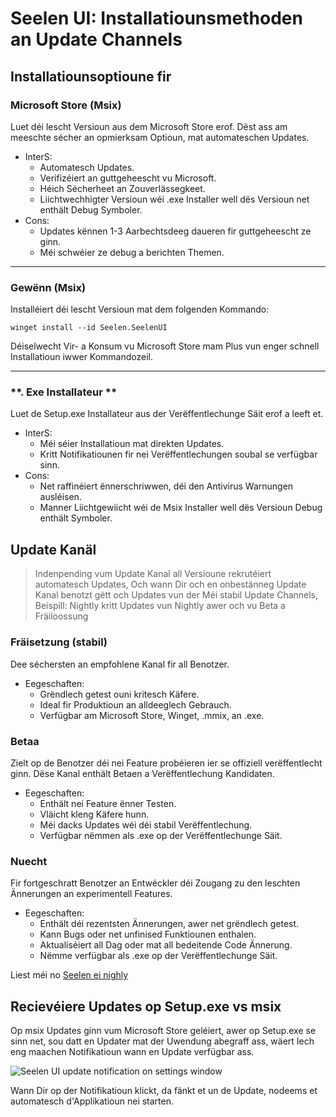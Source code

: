 # **Seelen UI: Installatiounsmethoden an Update Channels**

## **Installatiounsoptioune fir**

### **Microsoft Store (Msix)**

Luet déi lescht Versioun aus dem Microsoft Store erof. Dëst ass am meeschte sécher
 an opmierksam Optioun, mat automateschen Updates.

*   InterS:
    *   Automatesch Updates.
    *   Verifizéiert an guttgeheescht vu Microsoft.
    *   Héich Sécherheet an Zouverlässegkeet.
    *   Liichtwechhigter Versioun wéi .exe Installer well dës Versioun net
         enthält Debug Symboler.
*   Cons:
    *   Updates kënnen 1-3 Aarbechtsdeeg daueren fir guttgeheescht ze ginn.
    *   Méi schwéier ze debug a berichten Themen.

***

### **Gewënn (Msix)**

Installéiert déi lescht Versioun mat dem folgenden Kommando:

```pwsh
winget install --id Seelen.SeelenUI
```

Déiselwecht Vir- a Konsum vu Microsoft Store mam Plus vun enger schnell Installatioun iwwer
 Kommandozeil.

***

### \*\*. Exe Installateur \*\*

Luet de Setup.exe Installateur aus der Verëffentlechunge Säit erof a leeft et.

*   InterS:
    *   Méi séier Installatioun mat direkten Updates.
    *   Kritt Notifikatiounen fir nei Verëffentlechungen soubal se verfügbar sinn.
*   Cons:
    *   Net raffinéiert ënnerschriwwen, déi den Antivirus Warnungen ausléisen.
    *   Manner Liichtgewiicht wéi de Msix Installer well dës Versioun Debug enthält
         Symboler.

## **Update Kanäl**

> Indenpending vum Update Kanal all Versioune rekrutéiert automatesch Updates,
>  Och wann Dir och en onbestänneg Update Kanal benotzt gëtt och Updates vun der
>  Méi stabil Update Channels, Beispill: Nightly kritt Updates vun Nightly awer
>  och vu Beta a Fräiloossung

### **Fräisetzung (stabil)**

Dee séchersten an empfohlene Kanal fir all Benotzer.

*   Eegeschaften:
    *   Grëndlech getest ouni kritesch Käfere.
    *   Ideal fir Produktioun an alldeeglech Gebrauch.
    *   Verfügbar am Microsoft Store, Winget, .mmix, an .exe.

### **Betaa**

Zielt op de Benotzer déi nei Feature probéieren ier se offiziell verëffentlecht ginn.
 Dëse Kanal enthält Betaen a Verëffentlechung Kandidaten.

*   Eegeschaften:
    *   Enthält nei Feature ënner Testen.
    *   Vläicht kleng Käfere hunn.
    *   Méi dacks Updates wéi déi stabil Verëffentlechung.
    *   Verfügbar nëmmen als .exe op der Verëffentlechunge Säit.

### **Nuecht**

Fir fortgeschratt Benotzer an Entwéckler déi Zougang zu den leschten Ännerungen an
 experimentell Features.

*   Eegeschaften:
    *   Enthält déi rezentsten Ännerungen, awer net grëndlech getest.
    *   Kann Bugs oder net unfinised Funktiounen enthalen.
    *   Aktualiséiert all Dag oder mat all bedeitende Code Ännerung.
    *   Nëmme verfügbar als .exe op der Verëffentlechunge Säit.

Liest méi no [Seelen ei nighly](./nightly.md)

## **Recievéiere Updates op Setup.exe vs msix**

Op msix Updates ginn vum Microsoft Store geléiert, awer op Setup.exe se sinn
 net, sou datt en Updater mat der Uwendung abegraff ass, wäert Iech eng maachen
 Notifikatioun wann en Update verfügbar ass.

![Seelen UI update notification on settings window](https://github.com/Seelen-Inc/slu-blog/blob/master/blog/seelen-ui-distribution-channels/image.png?raw=true)

Wann Dir op der Notifikatioun klickt, da fänkt et un de
 Update, nodeems et automatesch d'Applikatioun nei starten.
